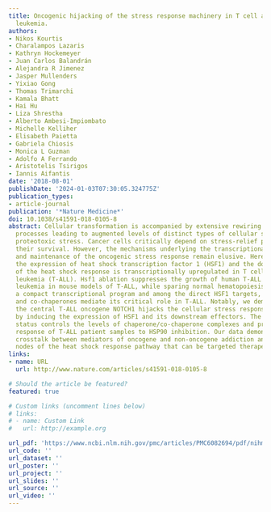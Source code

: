 ```yaml
---
title: Oncogenic hijacking of the stress response machinery in T cell acute lymphoblastic
  leukemia.
authors:
- Nikos Kourtis
- Charalampos Lazaris
- Kathryn Hockemeyer
- Juan Carlos Balandrán
- Alejandra R Jimenez
- Jasper Mullenders
- Yixiao Gong
- Thomas Trimarchi
- Kamala Bhatt
- Hai Hu
- Liza Shrestha
- Alberto Ambesi-Impiombato
- Michelle Kelliher
- Elisabeth Paietta
- Gabriela Chiosis
- Monica L Guzman
- Adolfo A Ferrando
- Aristotelis Tsirigos
- Iannis Aifantis
date: '2018-08-01'
publishDate: '2024-01-03T07:30:05.324775Z'
publication_types:
- article-journal
publication: '*Nature Medicine*'
doi: 10.1038/s41591-018-0105-8
abstract: Cellular transformation is accompanied by extensive rewiring of many biological
  processes leading to augmented levels of distinct types of cellular stress, including
  proteotoxic stress. Cancer cells critically depend on stress-relief pathways for
  their survival. However, the mechanisms underlying the transcriptional initiation
  and maintenance of the oncogenic stress response remain elusive. Here, we show that
  the expression of heat shock transcription factor 1 (HSF1) and the downstream mediators
  of the heat shock response is transcriptionally upregulated in T cell acute lymphoblastic
  leukemia (T-ALL). Hsf1 ablation suppresses the growth of human T-ALL and eradicates
  leukemia in mouse models of T-ALL, while sparing normal hematopoiesis. HSF1 drives
  a compact transcriptional program and among the direct HSF1 targets, specific chaperones
  and co-chaperones mediate its critical role in T-ALL. Notably, we demonstrate that
  the central T-ALL oncogene NOTCH1 hijacks the cellular stress response machinery
  by inducing the expression of HSF1 and its downstream effectors. The NOTCH1 signaling
  status controls the levels of chaperone/co-chaperone complexes and predicts the
  response of T-ALL patient samples to HSP90 inhibition. Our data demonstrate an integral
  crosstalk between mediators of oncogene and non-oncogene addiction and reveal critical
  nodes of the heat shock response pathway that can be targeted therapeutically.
links:
- name: URL
  url: http://www.nature.com/articles/s41591-018-0105-8

# Should the article be featured?
featured: true

# Custom links (uncomment lines below)
# links:
# - name: Custom Link
#   url: http://example.org

url_pdf: 'https://www.ncbi.nlm.nih.gov/pmc/articles/PMC6082694/pdf/nihms959596.pdf'
url_code: ''
url_dataset: ''
url_poster: ''
url_project: ''
url_slides: ''
url_source: ''
url_video: ''
---
```

